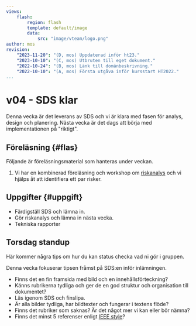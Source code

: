 ```yaml
---
views:
    flash:
        region: flash
        template: default/image
        data:
            src: "image/vteam/logo.png"
author: mos
revision:
    "2023-11-20": "(D, mos) Uppdaterad inför ht23."
    "2023-10-10": "(C, mos) Utbruten till eget dokument."
    "2022-10-24": "(B, mos) Länk till domänbeskrivning."
    "2022-10-10": "(A, mos) Första utgåva inför kursstart HT2022."
...
```

v04 - SDS klar
=========================

Denna vecka är det leverans av SDS och vi är klara med fasen för analys, design och planering. Nästa vecka är det dags att börja med implementationen på "riktigt".


<!--
TODO

* Frågor till näringslivet.
* Vad vill näringslivet att vi skall kunna när vi kommer ut? Vilket behov upplever de att de har av programmerare och vilka krav ställer de på nyanställda? Mikael har pratat med gamla studenter och samlat ihop vad de anser vara viktigt.
    * Intervjuva tre alumner om hur de jobbar med SDS och liknande dokument/faser.
    * Vilken teknik jobbar ni med och vad ser ni som intressant teknik närmaste kommande åren?
    * Juniora programmerare, vad ser ni som de kan förbättra?
    * När går man från nybörjare, junior till senior, vad krävs?
    * 10x, kan ni se det hända ute hos er?

-->



Föreläsning {#flas}
-------------------------

Följande är föreläsningsmaterial som hanteras under veckan.

1. Vi har en kombinerad föreläsning och workshop om [riskanalys](./../forelasning/riskanalys) och vi hjälps åt att identifiera ett par risker.



Uppgifter {#uppgift}
-------------------------

* Färdigställ SDS och lämna in.
* Gör riskanalys och lämna in nästa vecka.
* Tekniska rapporter


<!--
Team {#team}
-------------------------
-->



Torsdag standup
-----------------------

Här kommer några tips om hur du kan status checka vad ni gör i gruppen.

Denna vecka fokuserar tipsen fråmst på SDS:en inför inlämningen.

* Finns det en fin framsida med bild och en innehållsförteckning?
* Känns rubrikerna tydliga och ger de en god struktur och organisation till dokumentet?
* Läs igenom SDS och finslipa.
* Är alla bilder tydliga, har bildtexter och fungerar i textens flöde?
* Finns det rubriker som saknas? Är det något mer vi kan eller bör nämna?
* Finns det minst 5 referenser enligt [IEEE style](https://www.bath.ac.uk/publications/library-guides-to-citing-referencing/attachments/ieee-style-guide.pdf)?
